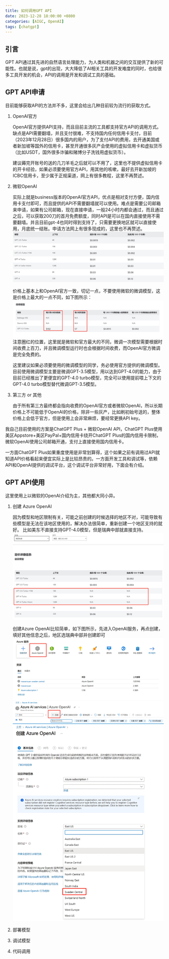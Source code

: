 ```yaml
---
title: 如何调用GPT API
date: 2023-12-28 18:00:00 +0800
categories: [AIGC, OpenAI]
tags: [chatgpt]
---
```


## 引言
GPT API通过其先进的自然语言处理能力，为人类和机器之间的交互提供了新的可能性。也就是说，gpt的出现，大大降低了AI相关工具的开发难度的同时，也给很多工具开发的机会，API的调用是开发和调试工具的基础。

## GPT API申请

目前能够获取API的方法并不多，这里会给出几种目前较为流行的获取方式。

1. OpenAI官方
    
    OpenAI官方提供API支持，而且目前主流的工具都支持官方API的调用方式。缺点是API需要翻墙，并且支付很难，不支持国内任何信用卡支付，目前（2023年12月28日）很多国内的用户，为了支付API的费用，去开通美国或者新加坡等国外的信用卡，甚至开通很多灰产会使用的虚拟信用卡和虚拟货币（比如USDT，国外很多诈骗和赌博分子洗钱用虚拟货币）。
    
    建议薅完开账号的送的几刀羊毛之后就可以不用了，这里也不提供虚拟信用卡的开卡经验，如果必须要使用官方API，用其他的咳嗽，最好去开新加坡的ICBC信用卡，至少属于正规渠道，网上有很多教程，这里不再赘述。

2. 微软OpenAI
    
    实际上就是business版本的OpenAI官方API，优点是相对支付方便，国内信用卡支付即可，而且提供的API不需要翻墙就可以使用。难点是需要公司邮箱来申请，如果有公司邮箱，现在直接申请，一般24小时内都会通过，而且通过之后，可以获取200刀的首月免费额度，同时API是可以在国内直接使用不需要翻墙。并且目前gpt-4也同时得到支持了，只需要更换地区就可以直接使用，月底统一结账。申请方法网上有很多现成的，这里也不再赘述。
    ![主题](/assets/image/20231228210358.png)

    价格上基本上和OpenAI官方一致，切记一点，不要使用微软的微调模型，这是价格上最大的一点不同，如下图所示：
    ![主题](/assets/image/20231228205010.png)
    注意圈红的位置，这里就是微软和官方最大的不同，微调一次模型需要根据时间收费上百刀，并且微调模型运行时也会根据时间收费，而OpenAI官方微调是完全免费的。
    
    这里建议如果必须要使用的微调模型的同学，务必使用官方提供的微调模型。目前使用微调模型主要是微调GPT-3.5模型，用以达到GPT-4.0的能力，由于目前已经推出了更便宜的GPT-4.0 turbo模型，完全可以使用提前喂上下文的GPT-4.0 turbo模型替代微调GPT-3.5模型。

3. 第三方 or 其他
    
    由于所有第三方最终都会指向收费的OpenAI官方或者微软OpenAI，所以长期价格上不可能低于OpenAI的价格，除非一些灰产，比如刷初始号送的，整体价格上会低于官方，但是使用上会非常麻烦，要经常更换API key。

我自己目前使用的方案是ChatGPT Plus + 微软OpenAI API，ChatGPT Plus使用美区Appstore+美区PayPal+国内信用卡绕开ChatGPT Plus的国内信用卡限制，微软OpenAI使用公司邮箱开通，支付上直接使用国内信用卡。

一方面ChatGPT Plus如果重度使用是非常划算得，这个如果之前有调用过API就知道API价格看起来便宜实际上是比较昂贵的。一方面开发工具和调试等，依赖API和OpenAI提供的调试平台，这个调试平台非常好用，下面会有介绍。

## GPT API使用

这里使用上以微软的OpenAI介绍为主，其他都大同小异。

1. 创建 Azure OpenAI

    因为模型和地区限制有关，可能之前创建的时候选择的地区不对，可能导致有些模型是无法在该地区使用的，解决办法很简单，重新创建一个地区支持的就好。
    比如美东不直接支持GPT-4.0模型，但是瑞典中部就直接支持。
    ![主题](/assets/image/20231228211604.png)

    创建Azure OpenAI比较简单，如下图所示，先进入OpenAI服务，再点创建，填好其他信息之后，地区选瑞典中部并创建即可
    ![主题](/assets/image/20231228211830.png)
    ![主题](/assets/image/20231228212033.png)
    ![主题](/assets/image/20231228212114.png)

2. 部署模型

3. 调试模型

4. 代码调用

